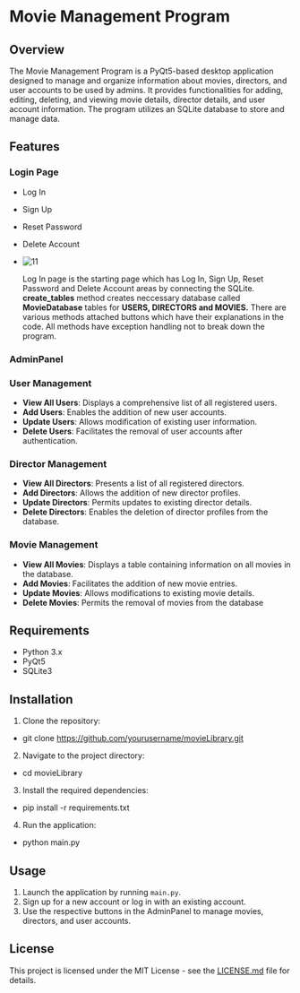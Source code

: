 # Movie Management Program

## Overview

The Movie Management Program is a PyQt5-based desktop application designed to manage and organize information about movies, directors, and user accounts to be used by admins. It provides functionalities for adding, editing, deleting, and viewing movie details, director details, and user account information. The program utilizes an SQLite database to store and manage data.

## Features

### Login Page
- Log In
- Sign Up
- Reset Password
- Delete Account
- ![11](https://github.com/anlbora/movieLibrary/assets/100442507/b08e8b91-888f-4d84-93bc-a4040c316d2d)

  Log In page is the starting page which has Log In, Sign Up, Reset Password and Delete Account areas by connecting the SQLite. **create_tables** method creates neccessary database called **MovieDatabase** tables for **USERS, DIRECTORS and MOVIES.** There are various methods attached buttons which have their explanations in the code. All methods have exception handling not to break down the program. 

### AdminPanel

### User Management

- **View All Users**: Displays a comprehensive list of all registered users.
- **Add Users**: Enables the addition of new user accounts.
- **Update Users**: Allows modification of existing user information.
- **Delete Users**: Facilitates the removal of user accounts after authentication.

### Director Management

- **View All Directors**: Presents a list of all registered directors.
- **Add Directors**: Allows the addition of new director profiles.
- **Update Directors**: Permits updates to existing director details.
- **Delete Directors**: Enables the deletion of director profiles from the database.

### Movie Management

- **View All Movies**: Displays a table containing information on all movies in the database.
- **Add Movies**: Facilitates the addition of new movie entries.
- **Update Movies**: Allows modifications to existing movie details.
- **Delete Movies**: Permits the removal of movies from the database

## Requirements

- Python 3.x
- PyQt5
- SQLite3

## Installation

1. Clone the repository:
  - git clone https://github.com/yourusername/movieLibrary.git
2. Navigate to the project directory:
  - cd movieLibrary
3. Install the required dependencies:
  - pip install -r requirements.txt
4. Run the application:
  - python main.py


## Usage

1. Launch the application by running `main.py`.
2. Sign up for a new account or log in with an existing account.
3. Use the respective buttons in the AdminPanel to manage movies, directors, and user accounts.

## License

This project is licensed under the MIT License - see the [LICENSE.md](LICENSE.md) file for details.
